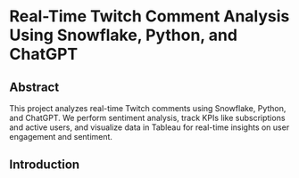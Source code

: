 # Real-Time Twitch Comment Analysis Using Snowflake, Python, and ChatGPT

## Abstract 

This project analyzes real-time Twitch comments using Snowflake, Python, and ChatGPT. We perform sentiment analysis, track KPIs like subscriptions and active users, and visualize data in Tableau for real-time insights on user engagement and sentiment.

## Introduction
